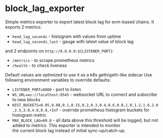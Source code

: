 # block_lag_exporter
Simple metrics exporter to export latest block lag for evm-based chains. It exports 2 metrics:
* `head_lag_seconds` - histogram with values from uptime
* `head_lag_seconds_last` - gauge with latest value of block lag

and 2 endpoints on `http://0.0.0.0:${LISTENER_PORT}`:
* `/metrics` - to scrape prometheus metrics
* `/health` - to check liveness 

Default values are optimized to use it as a k8s geth/geth-like sidecar 
Use following environment variables to override defaults:
* `LISTENER_PORT=8000` - port to listen 
* `WS_URL=ws://localhost:8545` - websocket URL to connect and subscribe to new blocks
* `HIST_BUCKETS=0.05,0.08,0.1,0.15,0.2,0.3,0.4,0.6,0.8,1.0,1.2,1.6,2.0,2.5,3.0,4.0,8.0,+Inf` - override prometheus 
histogram buckets for histogram metric
* `MAX_BLOCK_LAG=60.0` - all data above this threshold will be logged, but not added to metrics. This exporter is intended to monitor  
 the current block lag instead of initial sync-up/catch-up. 
